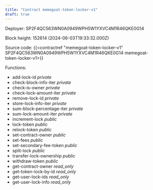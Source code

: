 ```yaml
---
title: "Contract memegoat-token-locker-v1"
draft: true
---
```

Deployer: SP2F4QC563WN0A0949WPH5W1YXVC4M1R46QKE0G14


 



Block height: 152614 (2024-06-03T19:33:32.000Z)

Source code: {{<contractref "memegoat-token-locker-v1" SP2F4QC563WN0A0949WPH5W1YXVC4M1R46QKE0G14 memegoat-token-locker-v1>}}

Functions:

* add-lock-id _private_
* check-block-info-iter _private_
* check-is-owner _private_
* check-lock-amount-iter _private_
* remove-lock-id _private_
* store-lock-info-iter _private_
* sum-block-percentage-iter _private_
* sum-lock-amount-iter _private_
* increment-lock _public_
* lock-token _public_
* relock-token _public_
* set-contract-owner _public_
* set-fees _public_
* set-secondary-fee-token _public_
* split-lock _public_
* transfer-lock-ownership _public_
* withdraw-token _public_
* get-contract-owner _read_only_
* get-token-lock-by-id _read_only_
* get-user-lock-ids _read_only_
* get-user-lock-info _read_only_
